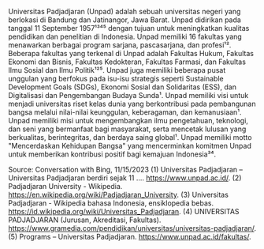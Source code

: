 Universitas Padjadjaran (Unpad) adalah sebuah universitas negeri yang berlokasi di Bandung dan Jatinangor, Jawa Barat. Unpad didirikan pada tanggal 11 September 1957¹³⁴⁵ dengan tujuan untuk meningkatkan kualitas pendidikan dan penelitian di Indonesia. Unpad memiliki 16 fakultas yang menawarkan berbagai program sarjana, pascasarjana, dan profesi¹². Beberapa fakultas yang terkenal di Unpad adalah Fakultas Hukum, Fakultas Ekonomi dan Bisnis, Fakultas Kedokteran, Fakultas Farmasi, dan Fakultas Ilmu Sosial dan Ilmu Politik¹²⁵. Unpad juga memiliki beberapa pusat unggulan yang berfokus pada isu-isu strategis seperti Sustainable Development Goals (SDGs), Ekonomi Sosial dan Solidaritas (ESS), dan Digitalisasi dan Pengembangan Budaya Sunda¹. Unpad memiliki visi untuk menjadi universitas riset kelas dunia yang berkontribusi pada pembangunan bangsa melalui nilai-nilai keunggulan, keberagaman, dan kemanusiaan¹. Unpad memiliki misi untuk mengembangkan ilmu pengetahuan, teknologi, dan seni yang bermanfaat bagi masyarakat, serta mencetak lulusan yang berkualitas, berintegritas, dan berdaya saing global¹. Unpad memiliki motto "Mencerdaskan Kehidupan Bangsa" yang mencerminkan komitmen Unpad untuk memberikan kontribusi positif bagi kemajuan Indonesia³⁴.

Source: Conversation with Bing, 11/15/2023
(1) Universitas Padjadjaran – Universitas Padjadjaran berdiri sejak 11 .... https://www.unpad.ac.id/.
(2) Padjadjaran University - Wikipedia. https://en.wikipedia.org/wiki/Padjadjaran_University.
(3) Universitas Padjadjaran - Wikipedia bahasa Indonesia, ensiklopedia bebas. https://id.wikipedia.org/wiki/Universitas_Padjadjaran.
(4) UNIVERSITAS PADJADJARAN (Jurusan, Akreditasi, Fakultas). https://www.gramedia.com/pendidikan/universitas/universitas-padjadjaran/.
(5) Programs – Universitas Padjadjaran. https://www.unpad.ac.id/fakultas/.
